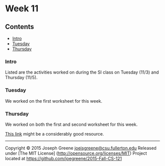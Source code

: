 # Week 11

## Contents
- [Intro](#intro)
- [Tuesday](#tuesday)
- [Thursday](#thursday)
    
### Intro
Listed are the activities worked on during the SI class on Tuesday (11/3) and Thursday (11/5).

### Tuesday
We worked on the first worksheet for this week.

### Thursday
We worked on both the first and second worksheet for this week.

[This link](http://www.tutorialspoint.com/cplusplus/cpp_pointers_vs_arrays.htm) might be a considerably 
good resource.

-------------------------------------------------------------------------------

Copyright &copy; 2015 Joseph Greene <joeisgreene@csu.fullerton.edu>
Released under [The MIT License] (http://opensource.org/licenses/MIT)
Project located at <https://github.com/joegreene/2015-Fall-CS-121>
